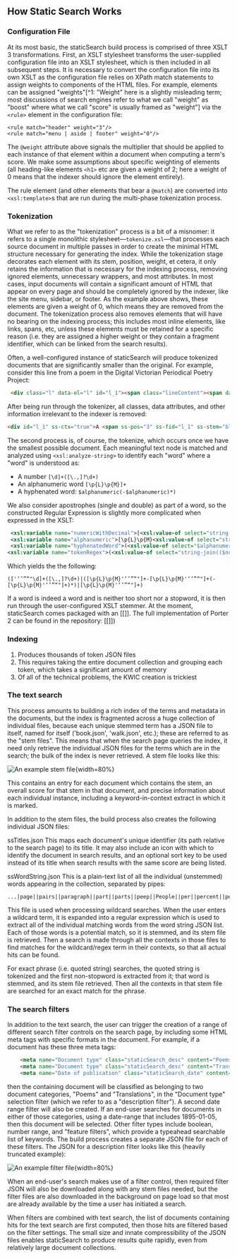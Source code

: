 ## How Static Search Works

### Configuration File

At its most basic, the staticSearch build process is comprised of three XSLT 3 transformations. First, an XSLT stylesheet transforms the user-supplied configuration file into an XSLT stylesheet, which is then included in all subsequent steps. It is necessary to convert the configuration file into its own XSLT as the configuration file relies on XPath match statements to assign weights to components of the HTML files. For example, elements can be assigned  "weights"[^1: "Weight" here is a slightly misleading term; most discussions of search engines refer to what we call "weight" as "boost" where what we call "score" is usually framed as "weight"]  via the `<rule>` element in the configuration file:

```
<rule match="header" weight="3"/>
<rule match="menu | aside | footer" weight="0"/>
```

The `@weight` attribute above signals the multiplier that should be applied to each instance of that element within a document when computing a term's score. We make some assumptions about specific weighting of elements (all heading-like elements `<h1>` etc are given a weight of 2; here a weight of 0 means that the indexer should ignore the element entirely).

The rule element (and other elements that bear a `@match`) are converted into `<xsl:template>`s that are run during the multi-phase tokenization process. 

### Tokenization

What we refer to as the "tokenization" process is a bit of a misnomer: it refers to a single monolithic stylesheet—`tokenize.xsl`—that processes each source document in multiple passes in order to create the minimal HTML structure necessary for generating the index. While the tokenization stage decorates each element with its stem, position, weight, et cetera, it only retains the information that is necessary for the indexing process, removing ignored elements, unnecessary wrappers, and most attributes. In most cases, input documents will contain a significant amount of HTML that appear on every page and should be completely ignored by the indexer, like the site menu, sidebar, or footer. As the example above shows, these elements are given a weight of 0, which means they are removed from the document. The tokenization process also removes elements that will have no bearing on the indexing process; this includes most inline elements, like links, spans, etc, unless these elements must be retained for a specific reason (i.e. they are assigned a higher weight or they contain a fragment identifier, which can be linked from the search results). 

Often, a well-configured instance of staticSearch will produce tokenized documents that are significantly smaller than the original. For example, consider this line from a poem in the Digital Victorian Periodical Poetry Project:

```html
 <div class="l" data-el="l" id="l_1"><span class="lineContent"><span data-el="hi" class="hi" style="font-variant: small-caps; letter-spacing: 0.06em;">A blush</span>, a smile, a dusk sweet vio<span class="rhyme label_a" data-el="rhyme" title="Masculine rhyme (Final syllable rhymes exactly; for example, Keats/beets.); label: a">let</span>—</span><span class="lineNum">1</span></div>
```

After being run through the tokenizer, all classes, data attributes, and other information irrelevant to the indexer is removed:

```html
<div id="l_1" ss-ctx="true">A <span ss-pos="3" ss-fid="l_1" ss-stem="blush">blush</span>, a <span ss-pos="4" ss-fid="l_1" ss-stem="smile">smile</span>, a <span ss-pos="5" ss-fid="l_1" ss-stem="dusk">dusk</span> <span ss-pos="6" ss-fid="l_1" ss-stem="sweet">sweet</span> <span ss-pos="7" ss-fid="l_1" ss-stem="violet">violet</span>—</div>
```

The second process is, of course, the tokenize, which occurs once we have the smallest possible document. Each meaningful text node is matched and analyzed using `<xsl:analyze-string>` to identify each "word" where a "word" is understood as:

* A number `[\d]+([\.,]?\d+)`
* An alphanumeric word `[\p{L}\p{M}]+`
* A hyphenated word: `$alphanumeric(-$alphanumeric)*)`

We also consider apostrophes (single and double) as part of a word, so the constructed Regular Expression is slightly more complicated when expressed in the XSLT:

```xml
 <xsl:variable name="numericWithDecimal">[<xsl:value-of select="string-join($allApos,'')"/>\d]+([\.,]?\d+)</xsl:variable>
 <xsl:variable name="alphanumeric">[\p{L}\p{M}<xsl:value-of select="string-join($allApos,'')"/>]+</xsl:variable>
 <xsl:variable name="hyphenatedWord">(<xsl:value-of select="$alphanumeric"/>-<xsl:value-of select="$alphanumeric"/>(-<xsl:value-of select="$alphanumeric"/>)*)</xsl:variable>
<xsl:variable name="tokenRegex">(<xsl:value-of select="string-join(($numericWithDecimal,$hyphenatedWord,$alphanumeric),'|')"/>)</xsl:variable>
```

Which yields the the following:

```text
(['‘’”“"\d]+([\.,]?\d+)|([\p{L}\p{M}'‘’”“"]+-[\p{L}\p{M}'‘’”“"]+(-[\p{L}\p{M}'‘’”“"]+)*)|[\p{L}\p{M}'‘’”“"]+)
```



If a word is indeed a word and is neither too short nor a stopword, it is then run through the user-configured XSLT stemmer. At the moment, staticSearch comes packaged with an [[]]. The full implementation of Porter 2 can be found in the repository: [[]])

### Indexing

1. Produces thousands of token JSON files 
2. This requires taking the entire document collection and grouping each token, which takes a significant amount of memory
3. Of all of the technical problems, the KWIC creation is trickiest

### The text search

This process amounts to building a rich index of the terms and metadata in the documents, but the index is fragmented across a huge collection of individual files, because each unique stemmed term has a JSON file to itself, named for itself ('book.json', 'walk.json', etc.); these are referred to as the "stem files". This means that when the search page queries the index, it need only retrieve the individual JSON files for the terms which are in the search; the bulk of the index is never retrieved. A stem file looks like this:

![An example stem file](/Users/takeda/projects/Endings/articles/balisage_2022/images/stem_file.png "An example stem file"){width=80%}

This contains an entry for each document which contains the stem, an overall score for that stem in that document, and precise information about each individual instance, including a keyword-in-context extract in which it is marked.

In addition to the stem files, the build process also creates the following individual JSON files:

ssTitles.json 
This maps each document's unique identifier (its path relative to the search page) to its title. It may also include an icon with which to identify the document in search results, and an optional sort key to be used instead of its title when search results with the same score are being listed.

ssWordString.json
This is a plain-text list of all the individual (unstemmed) words appearing in the collection, separated by pipes:

```text
...|page||pairs||paragraph||part||parts||peep||People||per||percent||percentages||perhaps|...
```

This file is used when processing wildcard searches. When the user enters a wildcard term, it is expanded into a regular expression which is used to extract all of the individual matching words from the word string JSON list. Each of those words is a potential match, so it is stemmed, and its stem file is retrieved. Then a search is made through all the contexts in those files to find matches for the wildcard/regex term in their contexts, so that all actual hits can be found.

For exact phrase (i.e. quoted string) searches, the quoted string is tokenized and the first non-stopword is extracted from it; that word is stemmed, and its stem file retrieved. Then all the contexts in that stem file are searched for an exact match for the phrase.

### The search filters

In addition to the text search, the user can trigger the creation of a range of different search filter controls on the search page, by including some HTML meta tags with specific formats in the document. For example, if a document has these three meta tags:

```html
    <meta name="Document type" class="staticSearch_desc" content="Poems"/>
    <meta name="Document type" class="staticSearch_desc" content="Translations"/>
    <meta name="Date of publication" class="staticSearch_date" content="1895-01-05"/>
```

then the containing document will be classified as belonging to two document categories, "Poems" and "Translations", in the "Document type" selection filter (which we refer to as a "description filter"). A second date range filter will also be created. If an end-user searches for documents in either of those categories, using a date-range that includes 1895-01-05, then this document will be selected. Other filter types include boolean, number range, and "feature filters", which provide a typeahead searchable list of keywords. The build process creates a separate JSON file for each of these filters. The JSON for a description filter looks like this (heavily truncated example):

![An example filter file](/Users/takeda/projects/Endings/articles/balisage_2022/images/desc_filter_json.png "An example, heavily truncated, description filter file"){width=80%}

When an end-user's search makes use of a filter control, then required filter JSON will also be downloaded along with any stem files needed, but the filter files are also downloaded in the background on page load so that most are already available by the time a user has initiated a search.

When filters are combined with text search, the list of documents containing hits for the text search are first computed, then those hits are filtered based on the filter settings. The small size and innate compressibility of the JSON files enables staticSearch to produce results quite rapidly, even from relatively large document collections.
